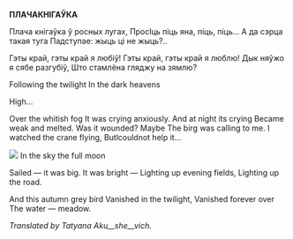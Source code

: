  
**ПЛАЧАКНІГАЎКА**

Плача кнігаўка ў росных лугах, ПросІць піць яна, піць, піць... А да сэрца такая туга Падступае: жыць ці не жыць?..

Гэты край, гэты край я любіў! Гэты край, гэты край я люблю! Дык няўжо я сябе разгубіў, Што стамлёна гляджу на зямлю?

Following the twilight In the  dark heavens

High...

Over the whitish fog It  was crying anxiously. And  at night  its crying Became weak and melted. Was it wounded? Maybe The birg was calling to me. I watched the crane flying, Butlcouldnot  help  it...

![](2022-%D0%9C%D1%96%D0%BD%D1%81%D0%BA-%D0%BB%D1%83%D1%87%D0%BD%D0%B0%D1%81%D1%86%D1%8C-%D0%BC%D1%96%D0%BA%D0%BE%D0%BB%D0%B0-%D0%BC%D1%8F%D1%82%D0%BB%D1%96%D1%86%D0%BA%D1%96_html_c8f0723057f5b579.png) In the sky the full moon

Sailed —  it was big. It was bright — Lighting up evening fields, Lighting up the road.

And this autumn grey bird Vanished in the twilight, Vanished forever over The water — meadow.

_Translated by Tatyana Aku__she__vich._
